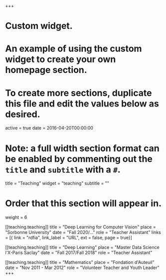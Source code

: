 +++
# Custom widget.
# An example of using the custom widget to create your own homepage section.
# To create more sections, duplicate this file and edit the values below as desired.
active = true
date = 2016-04-20T00:00:00

# Note: a full width section format can be enabled by commenting out the `title` and `subtitle` with a `#`.
title = "Teaching"
widget = "teaching"
subtitle = ""

# Order that this section will appear in.
weight = 6

[[teaching.teaching]]
  title = "Deep Learning for Computer Vision"
  place = "Sorbonne University"
  date = "Fall 2020/..."
  role = "Teacher Assistant"
  links = [{ link = "rdfia", link_label = "URL", ext = false, page = true}]

[[teaching.teaching]]
  title = "Deep Learning"
  place = "Master Data Science l'X-Paris Saclay"
  date = "Fall 2017/Fall 2018"
  role = "Teacher Assistant"

[[teaching.teaching]]
  title = "Mathematics"
  place = "Fondation d'Auteuil"
  date = "Nov 2011 - Mar 2012"
  role = "Volunteer Teacher and Youth Leader"
+++

